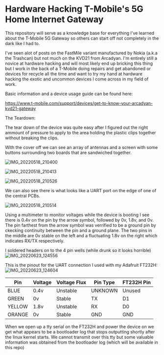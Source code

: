 # Hardware Hacking T-Mobile's 5G Home Internet Gateway
This repository will serve as a knowledge base for everything I've learned about the T-Mobile 5G Gateway so others can start off not completely in the dark like I had to. 

I've seen alot of posts on the FastMile variant manufactured by Nokia (a.k.a the Trashcan) but not much on the KVD21 from Arcadyan. I'm entirely still a novice at hardware hacking and will most likely end up bricking this thing but I work in the back of a T-Mobile doing repairs and get abandoned or devices for recycle all the time and want to try my hand at hardware hacking the exotic and uncommon devices I come across in my field of work.

Basic information and a device usage guide can be found here:

https://www.t-mobile.com/support/devices/get-to-know-your-arcadyan-kvd21-gateway

The Teardown:

The tear down of the device was quite easy after I figured out the right ammount of pressure to apply to the area holding the plastic clips together without breaking the clips.

With the cover off we can see an array of antennas and a screen with some buttons surrounding two boards that are sandwiched together.

![IMG_20220518_210400](https://user-images.githubusercontent.com/92492482/175692799-b68fd6c1-a8f9-4520-a50d-39958ae366f3.png)

![IMG_20220518_210413](https://user-images.githubusercontent.com/92492482/175694122-59f8567f-6b46-49eb-967e-7f1ea05e275c.png)

![IMG_20220518_210526](https://user-images.githubusercontent.com/92492482/175694199-8049059e-754c-4587-a53c-4880693781cb.png)


We can also see there is what looks like a UART port on the edge of one of the central PCBs.

![IMG_20220518_210514](https://user-images.githubusercontent.com/92492482/175694322-6ba9bcff-d275-49ff-9e5e-a8e5f327c623.png)

Using a multimeter to monitor voltages while the device is booting I see there is 0.4v on the pin by the arrow symbol, followed by 0v, 1.8v, and 0v. The pin farthest from the arrow symbol was verrified to be a ground pin by ckecking continuity between the pin and a ground plane. The two pins in the middle are 0v stable on the left and a fluctuating 1.8v on the right which indicates RX/TX respectively.

I soldered headers on to the 4 pin wells (while drunk so it looks horrible)
![IMG_20220623_124556](https://user-images.githubusercontent.com/92492482/175782661-2ce847a4-dfaa-4084-92ad-9449cf00d1ca.png)

This is the pinout for the UART connection I used with my Adafruit FT232H:
![IMG_20220623_124604](https://user-images.githubusercontent.com/92492482/175780366-adf2a95a-f00f-496f-b88c-e02159b5c263.png)

Pin    | Voltage | Voltage Flux | Pin Type | FT232H Pin
-------|---------|--------------|----------|------------
BLUE   | 0.4v    | Unstable     | UNKNOWN  | Unused
GREEN  | 0v      | Stable       | TX       | D1
YELLOW | 1.8v    | Unstable     | RX       | D0
ORANGE | 0v      | Stable       | GND      | GND

When we open up a tty serial on the FT232H and power the device on we get what appears to be a bootloader log that stops outputting shortly after the linux kernel starts. We cannot transmit over this tty but some valuable information was obtained from the bootloader log (which will be available in this repo)
